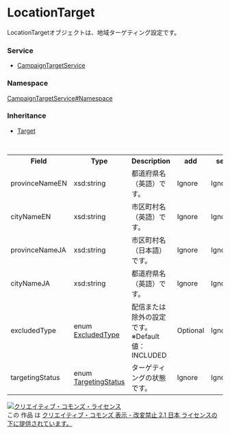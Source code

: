 # LocationTarget
LocationTargetオブジェクトは、地域ターゲティング設定です。
### Service
+ [CampaignTargetService](../../services/CampaignTargetService.md)

### Namespace
[CampaignTargetService#Namespace](../../services/CampaignTargetService.md#namespace)

### Inheritance
+ [Target](Target.md)

<table>
 <tr>
  <th>Field</th>
  <th>Type</th>
  <th>Description</th>
  <th>add</th>
  <th>set</th>
  <th>remove</th>
 </tr>
 <tr>
  <td>provinceNameEN</td>
  <td>xsd:string</td>
  <td>都道府県名（英語）です。</td>
  <td>Ignore</td>
  <td>Ignore</td>
  <td>Ignore</td>
 </tr>
 <tr>
  <td>cityNameEN</td>
  <td>xsd:string</td>
  <td>市区町村名（英語）です。</td>
  <td>Ignore</td>
  <td>Ignore</td>
  <td>Ignore</td>
 </tr>
 <tr>
  <td>provinceNameJA</td>
  <td>xsd:string</td>
  <td>市区町村名（日本語）です。</td>
  <td>Ignore</td>
  <td>Ignore</td>
  <td>Ignore</td>
 </tr>
 <tr>
  <td>cityNameJA</td>
  <td>xsd:string</td>
  <td>都道府県名（英語）です。</td>
  <td>Ignore</td>
  <td>Ignore</td>
  <td>Ignore</td>
 </tr>
 <tr>
  <td>excludedType</td>
  <td>enum<br><a href="ExcludedType.md">ExcludedType</a></td>
  <td>配信または除外の設定です。<br>※Default値：INCLUDED</td>
  <td>Optional</td>
  <td>Ignore</td>
  <td>Ignore</td>
 </tr>
 <tr>
  <td>targetingStatus</td>
  <td>enum<br><a href="TargetingStatus.md">TargetingStatus</a></td>
  <td>ターゲティングの状態です。</td>
  <td>Ignore</td>
  <td>Ignore</td>
  <td>Ignore</td>
 </tr>
 </table>

<a rel="license" href="http://creativecommons.org/licenses/by-nd/2.1/jp/"><img alt="クリエイティブ・コモンズ・ライセンス" style="border-width:0" src="https://i.creativecommons.org/l/by-nd/2.1/jp/88x31.png" /></a><br />この 作品 は <a rel="license" href="http://creativecommons.org/licenses/by-nd/2.1/jp/">クリエイティブ・コモンズ 表示 - 改変禁止 2.1 日本 ライセンスの下に提供されています。</a>
